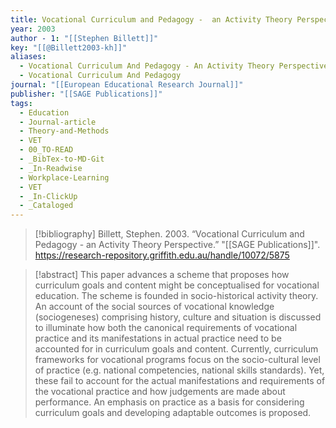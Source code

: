 ```yaml
---
title: Vocational Curriculum and Pedagogy -  an Activity Theory Perspective
year: 2003
author - 1: "[[Stephen Billett]]"
key: "[[@Billett2003-kh]]"
aliases:
  - Vocational Curriculum And Pedagogy - An Activity Theory Perspective
  - Vocational Curriculum And Pedagogy
journal: "[[European Educational Research Journal]]"
publisher: "[[SAGE Publications]]"
tags:
  - Education
  - Journal-article
  - Theory-and-Methods
  - VET
  - 00_TO-READ
  - _BibTex-to-MD-Git
  - _In-Readwise
  - Workplace-Learning
  - VET
  - _In-ClickUp
  - _Cataloged
---
```


> [!bibliography]
> Billett, Stephen. 2003. “Vocational Curriculum and Pedagogy -  an Activity Theory Perspective.” "[[SAGE Publications]]". https://research-repository.griffith.edu.au/handle/10072/5875

> [!abstract]
> This paper advances a scheme that proposes how curriculum goals and content might be conceptualised for vocational education. The scheme is founded in socio-historical activity theory. An account of the social sources of vocational knowledge (sociogeneses) comprising history, culture and situation is discussed to illuminate how both the canonical requirements of vocational practice and its manifestations in actual practice need to be accounted for in curriculum goals and content. Currently, curriculum frameworks for vocational programs focus on the socio-cultural level of practice (e.g. national competencies, national skills standards). Yet, these fail to account for the actual manifestations and requirements of the vocational practice and how judgements are made about performance. An emphasis on practice as a basis for considering curriculum goals and developing adaptable outcomes is proposed.